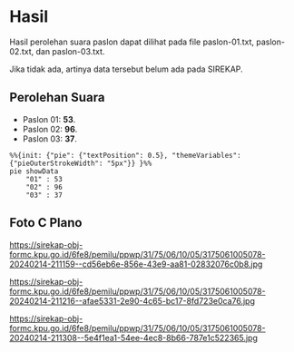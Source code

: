# Hasil

Hasil perolehan suara paslon dapat dilihat pada file paslon-01.txt, paslon-02.txt, dan paslon-03.txt.

Jika tidak ada, artinya data tersebut belum ada pada SIREKAP.

## Perolehan Suara

 * Paslon 01: **53**.
 * Paslon 02: **96**.
 * Paslon 03: **37**.

```mermaid
%%{init: {"pie": {"textPosition": 0.5}, "themeVariables": {"pieOuterStrokeWidth": "5px"}} }%%
pie showData
    "01" : 53
    "02" : 96
    "03" : 37
```
## Foto C Plano

https://sirekap-obj-formc.kpu.go.id/6fe8/pemilu/ppwp/31/75/06/10/05/3175061005078-20240214-211159--cd56eb6e-856e-43e9-aa81-02832076c0b8.jpg

https://sirekap-obj-formc.kpu.go.id/6fe8/pemilu/ppwp/31/75/06/10/05/3175061005078-20240214-211216--afae5331-2e90-4c65-bc17-8fd723e0ca76.jpg

https://sirekap-obj-formc.kpu.go.id/6fe8/pemilu/ppwp/31/75/06/10/05/3175061005078-20240214-211308--5e4f1ea1-54ee-4ec8-8b66-787e1c522365.jpg
